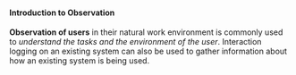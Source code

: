 <link rel="stylesheet" href="{{baseUrl}}/css/textbook.css">

<div class="website-content">

#### Introduction to Observation

<div id="main">

**Observation of users** in their natural work environment is commonly used to _understand the tasks and the environment of the user_. Interaction logging on an existing system can also be used to gather information about how an existing system is being used.

<p/>

<!-- extras ------------------------------------------------------------------------------------ -->

<panel header=":paperclip: Extras" expandable type="seamless" expanded>

  <panel header=":mortar_board: Learning Outcomes" expandable type="seamless">
    <include src="exercises.md" />
  </panel>

  <panel header=":package: Resources" expandable type="seamless">
    <include src="resources.md" />
  </panel>

  <panel header=":laughing: Humor" expandable type="seamless">
    <include src="humor.md" />
  </panel>

</panel>

</div>
</div>
